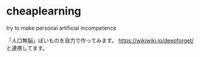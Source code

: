 # cheaplearning
try to make personal artificial incompetence

「人口無脳」ぽいものを自力で作ってみます。
https://wikiwiki.jp/deepforget/
と連携してます。
